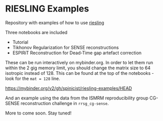# RIESLING Examples
Repository with examples of how to use [riesling](https://github.com/spinicist/riesling)

Three notebooks are included
- Tutorial
- Tikhonov Regularization for SENSE reconstructions
- ESPIRiT Reconstruction for Dead-Time gap artefact correction

These can be run interactively on mybinder.org. In order to let them run within the 2 gig memory limit, you should change the matrix size to 64 isotropic instead of 128. This can be found at the top of the notebooks - look for the `mat = 128` line.

https://mybinder.org/v2/gh/spinicist/riesling-examples/HEAD


And an example using the data from the ISMRM reproducibility group CG-SENSE reconstruction challenge in `rrsg_cg-sense`.

More to come soon. Stay tuned!
